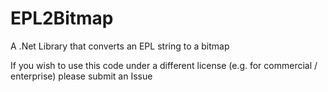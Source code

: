 # EPL2Bitmap
A .Net Library that converts an EPL string to a bitmap 

If you wish to use this code under a different license (e.g. for commercial / enterprise) please submit an Issue
